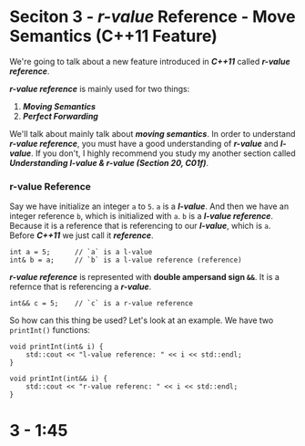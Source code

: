 # Seciton 3 - *r-value* Reference - Move Semantics (C++11 Feature)
We're going to talk about a new feature introduced in ***C++11*** called ***r-value reference***.

***r-value reference*** is mainly used for two things:
1. ***Moving Semantics***
2. ***Perfect Forwarding***

We'll talk about mainly talk about ***moving semantics***. In order to understand ***r-value reference***, you must have a good understanding of ***r-value*** and ***l-value***. If you don't, I highly recommend you study my another section called ***Understanding l-value & r-value (Section 20, C01f)***.

### r-value Reference
Say we have initialize an integer `a` to `5`. `a` is a ***l-value***. And then we have an integer reference `b`, which is initialized with `a`. `b` is a ***l-value reference***. Because it is a reference that is referencing to our ***l-value***, which is `a`. Before ***C++11*** we just call it ***reference***.
```
int a = 5;      // `a` is a l-value
int& b = a;     // `b` is a l-value reference (reference)
```
***r-value reference*** is represented with **double ampersand sign `&&`**. It is a refernce that is referencing a ***r-value***.
```
int&& c = 5;    // `c` is a r-value reference
```

So how can this thing be used? Let's look at an example. We have two `printInt()` functions:
```
void printInt(int& i) {
    std::cout << "l-value reference: " << i << std::endl;
}

void printInt(int&& i) {
    std::cout << "r-value referenc: " << i << std::endl;
}
```
# 3 - 1:45

